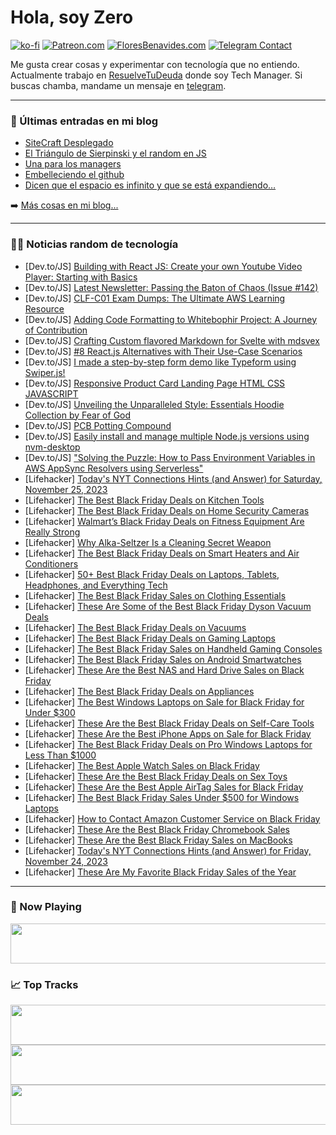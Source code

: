 # Hola, soy Zero

[![ko-fi](https://ko-fi.com/img/githubbutton_sm.svg)](https://ko-fi.com/J3J4N0LUK)
[![Patreon.com](https://img.shields.io/endpoint.svg?url=https%3A%2F%2Fshieldsio-patreon.vercel.app%2Fapi%3Fusername%3Dzerodragon%26type%3Dpatrons&style=for-the-badge)](https://patreon.com/zerodragon)
[![FloresBenavides.com](https://img.shields.io/website?down_message=oops&label=MiBlog&style=for-the-badge&up_message=online&url=https%3A%2F%2Ffloresbenavides.com)](https://floresbenavides.com)
[![Telegram Contact](https://img.shields.io/badge/escr%C3%ADbeme-ZeroDragon-%2326A5E4?style=for-the-badge&logo=telegram)](https://t.me/zerodragon)

Me gusta crear cosas y experimentar con tecnología que no entiendo.
Actualmente trabajo en [ResuelveTuDeuda](http://github.com/resuelve) donde soy Tech Manager.
Si buscas chamba, mandame un mensaje en [telegram](https://t.me/zerodragon).

---

### 📕 Últimas entradas en mi blog
<!-- BLOG-POST-LIST:START -->
- [SiteCraft Desplegado](https://floresbenavides.com/sitecraft-desplegado/)
- [El Triángulo de Sierpinski y el random en JS](https://floresbenavides.com/el-triangulo-de-sierpinski-y-el-random-en-js/)
- [Una para los managers](https://floresbenavides.com/una-para-los-managers/)
- [Embelleciendo el github](https://floresbenavides.com/embelleciendo-el-github/)
- [Dicen que el espacio es infinito y que se está expandiendo…](https://floresbenavides.com/dicen-que-el-espacio-es-infinito-y-que-se-esta-expandiendo/)
<!-- BLOG-POST-LIST:END -->

➡️ [Más cosas en mi blog...](https://floresbenavides.com)

---

### 👨‍💻 Noticias random de tecnología
<!-- TECH-POSTS:START -->
- [Dev.to/JS] [Building with React JS: Create your own Youtube Video Player: Starting with Basics](https://dev.to/keyurparalkar/building-with-react-js-create-your-own-youtube-video-player-starting-with-basics-1lpp)
- [Dev.to/JS] [Latest Newsletter: Passing the Baton of Chaos &lpar;Issue #142&rpar;](https://dev.to/mjgs/latest-newsletter-passing-the-baton-of-chaos-issue-142-1168)
- [Dev.to/JS] [CLF-C01 Exam Dumps: The Ultimate AWS Learning Resource](https://dev.to/clfc01exam/clf-c01-exam-dumps-the-ultimate-aws-learning-resource-2bf1)
- [Dev.to/JS] [Adding Code Formatting to Whitebophir Project: A Journey of Contribution](https://dev.to/bhmistry/adding-code-formatting-to-whitebophir-project-a-journey-of-contribution-1o42)
- [Dev.to/JS] [Crafting Custom flavored Markdown for Svelte with mdsvex](https://dev.to/siddhantkcode/crafting-custom-flavored-markdown-for-svelte-with-mdsvex-12fp)
- [Dev.to/JS] [#8 React.js Alternatives with Their Use-Case Scenarios](https://dev.to/nikl/8-reactjs-alternatives-with-their-use-case-scenarios-1h10)
- [Dev.to/JS] [I made a step-by-step form demo like Typeform using Swiper.js!](https://dev.to/higashikota/i-made-a-step-by-step-form-demo-like-typeform-using-swiperjs-3g5a)
- [Dev.to/JS] [Responsive Product Card Landing Page HTML CSS JAVASCRIPT](https://dev.to/codingcss/responsive-product-card-landing-page-html-css-javascript-mmi)
- [Dev.to/JS] [Unveiling the Unparalleled Style: Essentials Hoodie Collection by Fear of God](https://dev.to/dksmith/unveiling-the-unparalleled-style-essentials-hoodie-collection-by-fear-of-god-4o1f)
- [Dev.to/JS] [PCB Potting Compound](https://dev.to/pcbpotcom/pcb-potting-compound-3ffe)
- [Dev.to/JS] [Easily install and manage multiple Node.js versions using nvm-desktop](https://dev.to/the1111mp/easily-install-and-manage-multiple-node-versions-using-nvm-desktop-4nim)
- [Dev.to/JS] [&quot;Solving the Puzzle: How to Pass Environment Variables in AWS AppSync Resolvers using Serverless&quot;](https://dev.to/am_i_dev/solving-the-puzzle-how-to-pass-environment-variables-in-aws-appsync-resolvers-using-serverless-kl0)
- [Lifehacker] [Today&#39;s NYT Connections Hints &lpar;and Answer&rpar; for Saturday, November 25, 2023](https://lifehacker.com/entertainment/nyt-connections-answer-today-november-25-2023)
- [Lifehacker] [The Best Black Friday Deals on Kitchen Tools](https://lifehacker.com/home/black-friday-sales-on-kitchen-tools)
- [Lifehacker] [The Best Black Friday Deals on Home Security Cameras](https://lifehacker.com/tech/black-friday-deals-on-security-cameras)
- [Lifehacker] [Walmart’s Black Friday Deals on Fitness Equipment Are Really Strong](https://lifehacker.com/health/walmart-best-flack-friday-deals-fitness-equipment)
- [Lifehacker] [Why Alka-Seltzer Is a Cleaning Secret Weapon](https://lifehacker.com/why-alka-seltzer-is-a-cleaning-secret-weapon-1850992664)
- [Lifehacker] [The Best Black Friday Deals on Smart Heaters and Air Conditioners](https://lifehacker.com/home/best-black-friday-deals-on-smart-heaters-and-air-conditioners)
- [Lifehacker] [50+ Best Black Friday Deals on Laptops, Tablets, Headphones, and Everything Tech](https://lifehacker.com/tech/best-black-friday-deals-laptops-tablets-headphones)
- [Lifehacker] [The Best Black Friday Sales on Clothing Essentials](https://lifehacker.com/money/best-black-friday-deals-clothing-essentials)
- [Lifehacker] [These Are Some of the Best Black Friday Dyson Vacuum Deals](https://lifehacker.com/home/best-black-friday-dyson-vacuum-deals-2023)
- [Lifehacker] [The Best Black Friday Deals on Vacuums](https://lifehacker.com/home/black-friday-deals-on-vacuums)
- [Lifehacker] [The Best Black Friday Deals on Gaming Laptops](https://lifehacker.com/tech/best-black-friday-deals-gaming-laptops)
- [Lifehacker] [The Best Black Friday Sales on Handheld Gaming Consoles](https://lifehacker.com/entertainment/best-handheld-gaming-consoles-black-friday)
- [Lifehacker] [The Best Black Friday Sales on Android Smartwatches](https://lifehacker.com/tech/best-black-friday-deals-android-smartwatches)
- [Lifehacker] [These Are the Best NAS and Hard Drive Sales on Black Friday](https://lifehacker.com/tech/best-nas-hard-drive-deals-black-friday)
- [Lifehacker] [The Best Black Friday Deals on Appliances](https://lifehacker.com/home/best-black-friday-deals-on-appliances)
- [Lifehacker] [The Best Windows Laptops on Sale for Black Friday for Under $300](https://lifehacker.com/tech/best-black-friday-laptops-under-300)
- [Lifehacker] [These Are the Best Black Friday Deals on Self-Care Tools](https://lifehacker.com/money/black-friday-deals-on-self-care-tools)
- [Lifehacker] [These Are the Best iPhone Apps on Sale for Black Friday](https://lifehacker.com/tech/best-iphone-apps-black-friday)
- [Lifehacker] [The Best Black Friday Deals on Pro Windows Laptops for Less Than $1000](https://lifehacker.com/tech/black-friday-deals-on-pro-windows-laptops)
- [Lifehacker] [The Best Apple Watch Sales on Black Friday](https://lifehacker.com/tech/best-apple-watch-deals-black-friday)
- [Lifehacker] [These Are the Best Black Friday Deals on Sex Toys](https://lifehacker.com/money/best-black-friday-deals-on-sex-toys)
- [Lifehacker] [These Are the Best Apple AirTag Sales for Black Friday](https://lifehacker.com/tech/best-apple-airtag-deals-black-friday)
- [Lifehacker] [The Best Black Friday Sales Under $500 for Windows Laptops](https://lifehacker.com/tech/best-black-friday-laptops-under-500)
- [Lifehacker] [How to Contact Amazon Customer Service on Black Friday](https://lifehacker.com/money/contact-amazon-customer-service-on-black-friday)
- [Lifehacker] [These Are the Best Black Friday Chromebook Sales](https://lifehacker.com/tech/best-chromebook-black-friday-deals)
- [Lifehacker] [These Are the Best Black Friday Sales on MacBooks](https://lifehacker.com/tech/best-black-friday-macbook-deals)
- [Lifehacker] [Today&#39;s NYT Connections Hints &lpar;and Answer&rpar; for Friday, November 24, 2023](https://lifehacker.com/entertainment/nyt-connections-answer-today-november-24-2023)
- [Lifehacker] [These Are My Favorite Black Friday Sales of the Year](https://lifehacker.com/money/best-black-friday-deals-2023)<!-- TECH-POSTS:END -->

---

### 🎵 Now Playing
<a href="https://spotify-now-playing-dun.vercel.app/now-playing?open"><img src="https://spotify-now-playing-dun.vercel.app/now-playing" width="540" height="64"></a>

### 📈 Top Tracks
<a href="https://spotify-now-playing-dun.vercel.app/top-tracks?i=1&open"><img src="https://spotify-now-playing-dun.vercel.app/top-tracks?i=1" width="540" height="64"></a>
<a href="https://spotify-now-playing-dun.vercel.app/top-tracks?i=2&open"><img src="https://spotify-now-playing-dun.vercel.app/top-tracks?i=2" width="540" height="64"></a>
<a href="https://spotify-now-playing-dun.vercel.app/top-tracks?i=3&open"><img src="https://spotify-now-playing-dun.vercel.app/top-tracks?i=3" width="540" height="64"></a>
